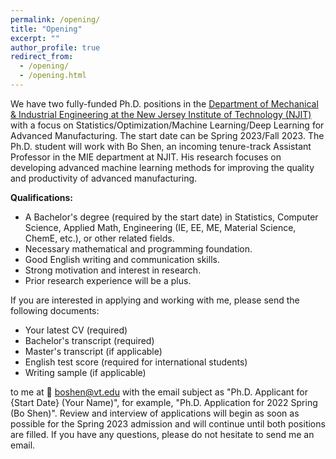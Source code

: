 ```yaml
---
permalink: /opening/
title: "Opening"
excerpt: ""
author_profile: true
redirect_from: 
  - /opening/
  - /opening.html
---
```


<!-- ---
layout: archive
title: "Opening"
permalink: /opening/
author_profile: true
--- -->
We have two fully-funded Ph.D. positions in the [Department of Mechanical & Industrial Engineering at the New Jersey Institute of Technology (NJIT)](https://mie.njit.edu/) with a focus on Statistics/Optimization/Machine Learning/Deep Learning for Advanced Manufacturing. The start date can be Spring 2023/Fall 2023. The Ph.D. student will work with Bo Shen, an incoming tenure-track Assistant Professor in the MIE department at NJIT. His research focuses on developing advanced machine learning methods for improving the quality and productivity of advanced manufacturing. 

**Qualifications:**
 * A Bachelor's degree (required by the start date) in Statistics, Computer Science, Applied Math, Engineering (IE, EE, ME, Material Science, ChemE, etc.), or other related fields.
 * Necessary mathematical and programming foundation.
 * Good English writing and communication skills.
 * Strong motivation and interest in research.
 * Prior research experience will be a plus.
 
If you are interested in applying and working with me, please send the following documents:
 * Your latest CV (required)
 * Bachelor's transcript (required)
 * Master's transcript (if applicable)
 * English test score (required for international students)
 * Writing sample (if applicable)
 
to me at  :email: [boshen@vt.edu](mailto:boshen@vt.edu)  with the email subject as "Ph.D. Applicant for {Start Date} (Your Name)", for example, "Ph.D. Application for 2022 Spring (Bo Shen)". Review and interview of applications will begin as soon as possible for the Spring 2023 admission and will continue until both positions are filled. If you have any questions, please do not hesitate to send me an email.
